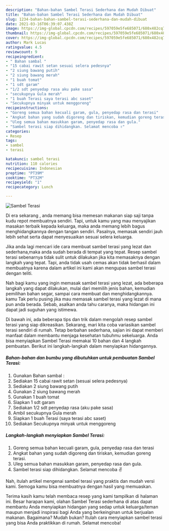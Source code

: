 ```yaml
---
description: "Bahan-bahan Sambel Terasi Sederhana dan Mudah Dibuat"
title: "Bahan-bahan Sambel Terasi Sederhana dan Mudah Dibuat"
slug: 1234-bahan-bahan-sambel-terasi-sederhana-dan-mudah-dibuat
date: 2021-03-16T06:39:07.438Z
image: https://img-global.cpcdn.com/recipes/597059e5fe685071/680x482cq70/sambel-terasi-foto-resep-utama.jpg
thumbnail: https://img-global.cpcdn.com/recipes/597059e5fe685071/680x482cq70/sambel-terasi-foto-resep-utama.jpg
cover: https://img-global.cpcdn.com/recipes/597059e5fe685071/680x482cq70/sambel-terasi-foto-resep-utama.jpg
author: Mark Lucas
ratingvalue: 4.5
reviewcount: 9
recipeingredient:
- " Bahan sambal "
- "15 cabai rawit setan sesuai selera pedesnya"
- "2 siung bawang putih"
- "2 siung bawang merah"
- "1 buah tomat"
- "1 sdt garam"
- "1/2 sdt penyedap rasa aku pake sasa"
- "secukupnya Gula merah"
- "1 buah Terasi saya terasi abc saset"
- "Secukupnya minyak untuk menggoreng"
recipeinstructions:
- "Goreng semua bahan kecuali garam, gula, penyedap rasa dan terasi"
- "Angkat bahan yang sudah digoreng dan tiriskan, kemudian goreng terasi."
- "Uleg semua bahan masukkan garam, penyedap rasa dan gula."
- "Sambel terasi siap dihidangkan. Selamat mencoba ✌️"
categories:
- Resep
tags:
- sambel
- terasi

katakunci: sambel terasi 
nutrition: 110 calories
recipecuisine: Indonesian
preptime: "PT39M"
cooktime: "PT32M"
recipeyield: "1"
recipecategory: Lunch

---
```



![Sambel Terasi](https://img-global.cpcdn.com/recipes/597059e5fe685071/680x482cq70/sambel-terasi-foto-resep-utama.jpg)

Di era  sekarang , anda memang bisa memesan makanan siap saji tanpa kudu repot membuatnya sendiri. Tapi, untuk kamu yang mau menyajikan masakan terbaik kepada keluarga, maka anda memang lebih bagus menghidangkannya dengan tangan sendiri. Pasalnya, memasak sendiri jauh lebih sehat serta dapat menyesuaikan sesuai selera keluarga.

Jika anda lagi mencari ide cara membuat sambel terasi yang lezat dan sederhana,maka anda sudah berada di tempat yang tepat. Resep sambel terasi  sebenarnya tidak sulit untuk dilakukan jika kita memasaknya dengan langkah yang tepat. Tapi, anda tidak usah cemas akan tidak berhasil dalam membuatnya 
karena dalam artikel ini kami akan mengupas sambel terasi dengan teliti.  



Nah bagi kamu yang ingin memasak sambel terasi yang lezat, ada beberapa langkah yang dapat dilakukan, mulai dari memilih jenis bahan, kemudian pemilihan bahan segar, sampai cara membuat dan menghidangkannya. kamu Tak perlu pusing jika mau memasak sambel terasi yang lezat di mana pun anda berada. Sebab, asalkan anda  tahu caranya, maka hidangan ini dapat jadi suguhan yang istimewa.

Di bawah ini, ada beberapa tips dan trik dalam mengolah resep sambel terasi yang siap dikreasikan. Sekarang, mari kita coba variasikan sambel terasi sendiri di rumah. Tetap berbahan sederhana, sajian ini dapat memberi manfaat dalam membantu menjaga kesehatan tubuhmu sekeluarga. Anda bisa menyiapkan Sambel Terasi memakai 10 bahan dan 4 langkah pembuatan. Berikut ini langkah-langkah dalam menyiapkan hidangannya.

<!--inarticleads1-->

##### Bahan-bahan dan bumbu yang dibutuhkan untuk pembuatan Sambel Terasi:

1. Gunakan  Bahan sambal :
1. Sediakan 15 cabai rawit setan (sesuai selera pedesnya)
1. Sediakan 2 siung bawang putih
1. Gunakan 2 siung bawang merah
1. Gunakan 1 buah tomat
1. Siapkan 1 sdt garam
1. Sediakan 1/2 sdt penyedap rasa (aku pake sasa)
1. Ambil secukupnya Gula merah
1. Siapkan 1 buah Terasi (saya terasi abc saset)
1. Sediakan Secukupnya minyak untuk menggoreng




<!--inarticleads2-->

##### Langkah-langkah menyiapkan Sambel Terasi:

1. Goreng semua bahan kecuali garam, gula, penyedap rasa dan terasi
1. Angkat bahan yang sudah digoreng dan tiriskan, kemudian goreng terasi.
1. Uleg semua bahan masukkan garam, penyedap rasa dan gula.
1. Sambel terasi siap dihidangkan. Selamat mencoba ✌️




Nah, itulah artikel mengenai  sambel terasi  yang praktis dan mudah versi kami. Semoga kamu bisa membuatnya dengan hasil yang memuaskan. 

Terima kasih kamu telah membaca resep yang kami tampilkan di halaman ini. Besar harapan kami, olahan  Sambel Terasi sederhana di atas dapat membantu Anda menyiapkan hidangan yang sedap untuk keluarga/teman maupun menjadi inspirasi bagi Anda yang berkeinginan untuk berjualan makanan. Bagaimana? Mudah bukan? Itulah cara menyiapkan sambel terasi yang bisa Anda praktikkan di rumah. Selamat mencoba!

